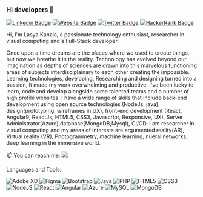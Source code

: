 ### Hi developers 👋
[![Linkedin Badge](https://img.shields.io/badge/-Lasya-blue?style=flat-square&logo=Linkedin&logoColor=white&link=https://www.linkedin.com/in/lasya-kanala-6410661a7)](https://www.linkedin.com/in/lasya-kanala-6410661a7)
[![Website Badge](https://img.shields.io/badge/StackOverflow-Lasya-yellow)](https://stackoverflow.com/users/16326395/kanala-lasya-)
[![Twitter Badge](https://img.shields.io/badge/-Lasya-blue?style=flat-square&logo=Twitter&logoColor=white=https://twitter.com/BriannaMildRed)](https://twitter.com/BriannaMildRed)
[![HackerRank Badge](https://img.shields.io/badge/-Hackerrank-2EC866?style=flat-square&logo=HackerRank&logoColor=white=https://www.hackerrank.com/lasya_19bce7566)](https://www.hackerrank.com/lasya_19bce7566)

Hi, I'm Lasya Kanala, a passionate technology enthusiast, researcher in visual computing and a Full-Stack developer.

Once upon a time dreams are the places where we used to create things, but now we breathe it in the reality. Technology has evolved beyond our imagination as depths of sciences are drawn into this marvelous functioning areas of subjects interdisciplainary to each other creating the impossible. 
          Learning technologies, developing, Researching and designing turned into a passion, It made my work overwhelming and productive. I've been lucky to learn, code and develop alongside some talented teams and a number of high profile websites. I have a wide range of skills that include back-end development using open source technologies (NodeJs, java), design(prototyping, wireframes in UX), front-end development (React, Angular9, ReactJs, HTML5, CSS3, Javascript, Responsive, UX), Server Administrator(Azure),database(MongoDB,Mysql), CI/CD. I am researcher in visual computing and my areas of interests are argumented reality(AR), Virtual reality (VR), Photogrammetry, machine learning, nueral networks, deep learning in the immersive world.

📫 You can reach me:  <a href="mailto:briannamildred@gmail.com?"><img src="https://img.shields.io/badge/gmail-%23DD0031.svg?&style=flat-square&logo=gmail&logoColor=white"/></a>

Languages and Tools:

<img alt="Adobe XD" src="https://img.shields.io/badge/adobexd-%23FF26BE.svg?style=flat-square&logo=adobexd&logoColor=white"/> <img alt="Figma" src="https://img.shields.io/badge/figma-%23F24E1E.svg?style=flat-square&logo=figma&logoColor=white"/> <img alt="Bootstrap" src="https://img.shields.io/badge/bootstrap-%23563D7C.svg?style=flat-square&logo=bootstrap&logoColor=white"/> <img alt="Java" src="https://img.shields.io/badge/java-%23ED8B00.svg?style=flat-square&logo=java&logoColor=white"/> <img alt="PHP" src="https://img.shields.io/badge/php-%23777BB4.svg?style=flat-square&logo=php&logoColor=white"/> <img alt="HTML5" src="https://img.shields.io/badge/html5-%23E34F26.svg?style=flat-square&logo=html5&logoColor=white"/> <img alt="CSS3" src="https://img.shields.io/badge/css3-%231572B6.svg?style=flat-square&logo=css3&logoColor=white"/> <img alt="NodeJS" src="https://img.shields.io/badge/node.js-%2343853D.svg?style=flat-square&logo=node-dot-js&logoColor=white"/> <img alt="React" src="https://img.shields.io/badge/react-%2320232a.svg?style=flat-square&logo=react&logoColor=%2361DAFB"/> <img alt="Angular" src="https://img.shields.io/badge/angular-%23DD0031.svg?flat-square&logo=angular&logoColor=white"/> <img alt="Azure" src="https://img.shields.io/badge/azure-%230072C6.svg?style=flat-square&logo=azure-devops&logoColor=white"/> <img alt="MySQL" src="https://img.shields.io/badge/mysql-%2300f.svg?style=flat-square&logo=mysql&logoColor=white"/> <img alt="MongoDB" src ="https://img.shields.io/badge/MongoDB-%234ea94b.svg?style=flat-square&logo=mongodb&logoColor=white"/>

<!--
**klasya9/klasya9** is a ✨ _special_ ✨ repository because its `README.md` (this file) appears on your GitHub profile.

Here are some ideas to get you started:

- 🔭 I’m currently working on ...
- 🌱 I’m currently learning ...
- 👯 I’m looking to collaborate on ...
- 🤔 I’m looking for help with ...
- 💬 Ask me about ...
- 📫 How to reach me: ...
- 😄 Pronouns: ...
- ⚡ Fun fact: ...
-->
